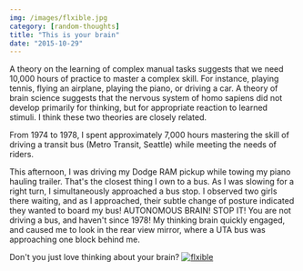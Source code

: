 ```yaml
---
img: /images/flxible.jpg
category: [random-thoughts]
title: "This is your brain"
date: "2015-10-29"
---
```


A theory on the learning of complex manual tasks suggests that we need 10,000 hours of practice to master a complex skill. For instance, playing tennis, flying an airplane, playing the piano, or driving a car. A theory of brain science suggests that the nervous system of homo sapiens did not develop primarily for thinking, but for appropriate reaction to learned stimuli. I think these two theories are closely related.

From 1974 to 1978, I spent approximately 7,000 hours mastering the skill of driving a transit bus (Metro Transit, Seattle) while meeting the needs of riders.

This afternoon, I was driving my Dodge RAM pickup while towing my piano hauling trailer. That's the closest thing I own to a bus. As I was slowing for a right turn, I simultaneously approached a bus stop. I observed two girls there waiting, and as I approached, their subtle change of posture indicated they wanted to board my bus! AUTONOMOUS BRAIN! STOP IT! You are not driving a bus, and haven't since 1978! My thinking brain quickly engaged, and caused me to look in the rear view mirror, where a UTA bus was approaching one block behind me.

Don't you just love thinking about your brain? [![flxible](/images/flxible.jpg)](http://blog.duanemcguire.com/wp-content/uploads/2015/10/flxible.jpg)
